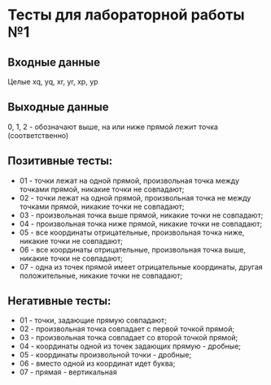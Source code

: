 # Тесты для лабораторной работы №1

## Входные данные
Целые xq, yq, xr, yr, xp, yp

## Выходные данные
0, 1, 2 - обозначают выше, на или ниже прямой лежит точка (соответственно)

## Позитивные тесты:
- 01 - точки лежат на одной прямой, произвольная точка между точками прямой, никакие точки не совпадают;
- 02 - точки лежат на одной прямой, произвольная точка не между точками прямой, никакие точки не совпадают;
- 03 - произвольная точка выше прямой, никакие точки не совпадают;
- 04 - произвольная точка ниже прямой, никакие точки не совпадают;
- 05 - все координаты отрицательные, произвольная точка ниже, никакие точки не совпадают;
- 06 - все координаты отрицательные, произвольная точка выше, никакие точки не совпадают;
- 07 - одна из точек прямой имеет отрицательные координаты, другая положительные, никакие точки не совпадают;

## Негативные тесты:
- 01 - точки, задающие прямую совпадают;
- 02 - произвольная точка совпадает с первой точкой прямой;
- 03 - произвольная точка совпадает со второй точкой прямой;
- 04 - координаты одной из точек задающих прямую - дробные;
- 05 - координаты произвольной точки - дробные;
- 06 - вместо одной из координат идет буква;
- 07 - прямая - вертикальная
